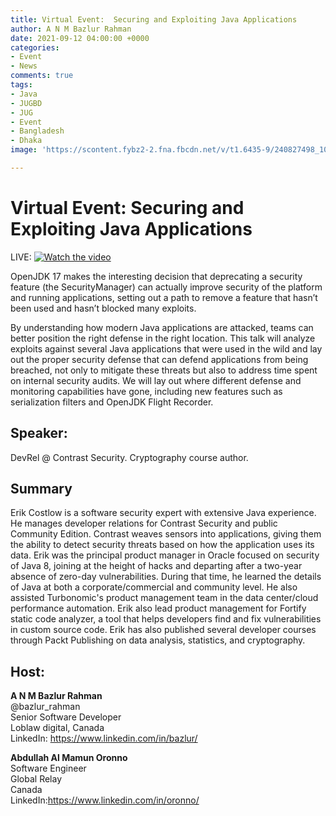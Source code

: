 ```yaml
---
title: Virtual Event:  Securing and Exploiting Java Applications
author: A N M Bazlur Rahman
date: 2021-09-12 04:00:00 +0000
categories:
- Event
- News
comments: true
tags:
- Java
- JUGBD
- JUG
- Event
- Bangladesh
- Dhaka
image: 'https://scontent.fybz2-2.fna.fbcdn.net/v/t1.6435-9/240827498_10223639341925375_3019129279121883993_n.jpg?_nc_cat=103&ccb=1-5&_nc_sid=340051&_nc_ohc=OVp1bRl5bccAX-9I0r0&_nc_ht=scontent.fybz2-2.fna&oh=5e83761ddaad68f8ec8a2dbb31ce6831&oe=61666FC8'

---
```


# Virtual Event:  Securing and Exploiting Java Applications

LIVE: [![Watch the video](https://scontent.fybz2-2.fna.fbcdn.net/v/t1.6435-9/240827498_10223639341925375_3019129279121883993_n.jpg?_nc_cat=103&ccb=1-5&_nc_sid=340051&_nc_ohc=OVp1bRl5bccAX-9I0r0&_nc_ht=scontent.fybz2-2.fna&oh=5e83761ddaad68f8ec8a2dbb31ce6831&oe=61666FC8)](https://www.youtube.com/watch?v=78O8lmS0jRE)


OpenJDK 17 makes the interesting decision that deprecating a security feature (the SecurityManager) can actually improve security of the platform and running applications, setting out a path to remove a feature that hasn’t been used and hasn’t blocked many exploits.

By understanding how modern Java applications are attacked, teams can better position the right defense in the right location. This talk will analyze exploits against several Java applications that were used in the wild and lay out the proper security defense that can defend applications from being breached, not only to mitigate these threats but also to address time spent on internal security audits.
We will lay out where different defense and monitoring capabilities have gone, including new features such as serialization filters and OpenJDK Flight Recorder.


## Speaker:
DevRel @ Contrast Security. Cryptography course author.

## Summary
Erik Costlow is a software security expert with extensive Java experience. He manages developer relations for Contrast Security and public Community Edition. Contrast weaves sensors into applications, giving them the ability to detect security threats based on how the application uses its data. Erik was the principal product manager in Oracle focused on security of Java 8, joining at the height of hacks and departing after a two-year absence of zero-day vulnerabilities. During that time, he learned the details of Java at both a corporate/commercial and community level. He also assisted Turbonomic's product management team in the data center/cloud performance automation. Erik also lead product management for Fortify static code analyzer, a tool that helps developers find and fix vulnerabilities in custom source code. Erik has also published several developer courses through Packt Publishing on data analysis, statistics, and cryptography. 

## Host: 

**A N M Bazlur Rahman**\
@bazlur_rahman\
Senior Software Developer\
Loblaw digital, Canada\
LinkedIn: https://www.linkedin.com/in/bazlur/


**Abdullah Al Mamun Oronno**\
Software Engineer\
Global Relay\
Canada\
LinkedIn:https://www.linkedin.com/in/oronno/

